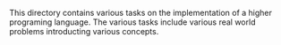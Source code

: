 This directory contains various tasks on the implementation of a higher programing language.
 The various tasks include various real world problems introducting various concepts.
